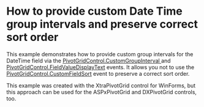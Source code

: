 # How to provide custom Date Time group intervals and preserve correct sort order


<p>This example demonstrates how to provide custom group intervals for the DateTime field via the <a href="http://documentation.devexpress.com/#WindowsForms/DevExpressXtraPivotGridPivotGridControl_CustomGroupIntervaltopic">PivotGridControl.CustomGroupInterval </a> and <a href="http://documentation.devexpress.com/#WindowsForms/DevExpressXtraPivotGridPivotGridControl_FieldValueDisplayTexttopic">PivotGridControl.FieldValueDisplayText</a> events. It allows you not to use the <a href="http://documentation.devexpress.com/#WindowsForms/DevExpressXtraPivotGridPivotGridControl_CustomFieldSorttopic">PivotGridControl.CustomFieldSort</a> event to preserve a correct sort order. </p><p>This example was created with the XtraPivotGrid control for WinForms, but this approach can be used for the ASPxPivotGrid and DXPivotGrid controls, too.</p>

<br/>


